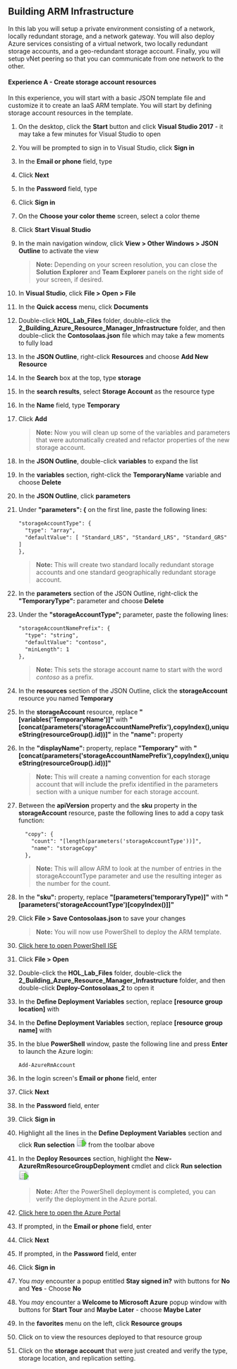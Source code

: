 ## Building ARM Infrastructure

In this lab you will setup a private environment consisting of a network, locally redundant storage, and a network gateway. You will also deploy Azure services consisting of a virtual network, two locally redundant storage accounts, and a geo-redundant storage account. Finally, you will setup vNet peering so that you can communicate from one network to the other. 

#### Experience A - Create storage account resources
In this experience, you will start with a basic JSON template file and customize it to create an IaaS ARM template. You will start by defining storage account resources in the template.

1. On the desktop, click the **Start** button and click **Visual Studio 2017** - it may take a few minutes for Visual Studio to open

1. You will be prompted to sign in to Visual Studio, click **Sign in**

1. In the **Email or phone** field, type **<inject key="AzureAdUserEmail"/>**

1. Click **Next**

1. In the **Password** field, type **<inject key="AzureAdUserPassword"/>**

1. Click **Sign in**

1. On the **Choose your color theme** screen, select a color theme

1. Click **Start Visual Studio**

1. In the main navigation window, click **View > Other Windows > JSON Outline** to activate the view

	> **Note:** Depending on your screen resolution, you can close the **Solution Explorer** and **Team Explorer** panels on the right side of your screen, if desired.

1. In **Visual Studio**, click **File > Open > File** 

1. In the **Quick access** menu, click **Documents**

1. Double-click **HOL_Lab_Files** folder, double-click the **2_Building_Azure_Resource_Manager_Infrastructure** folder, and then double-click the **ContosoIaas.json** file which may take a few moments to fully load

1. In the **JSON Outline**, right-click **Resources** and choose **Add New Resource**

1. In the **Search** box at the top, type **storage**

1. In the **search results**, select **Storage Account** as the resource type

1. In the **Name** field, type **Temporary**

1. Click **Add**

	> **Note:** Now you will clean up some of the variables and parameters that were automatically created and refactor properties of the new storage account. 

1. In the **JSON Outline**, double-click **variables** to expand the list

1. In the **variables** section, right-click the **TemporaryName** variable and choose **Delete**

1. In the **JSON Outline**, click **parameters**

1. Under **"parameters": {** on the first line, paste the following lines:

    ```
    "storageAccountType": {
      "type": "array",
      "defaultValue": [ "Standard_LRS", "Standard_LRS", "Standard_GRS" ]
    },
    ```
	
    > **Note:** This will create two standard locally redundant storage accounts and one standard geographically redundant storage account.

1. In the **parameters** section of the JSON Outline, right-click the **"TemporaryType":** parameter and choose **Delete** 

1. Under the **"storageAccountType";** parameter, paste the following lines: 

    ```
    "storageAccountNamePrefix": {
      "type": "string",
      "defaultValue": "contoso",
      "minLength": 1
    },
    ```

	> **Note:** This sets the storage account name to start with the word *contoso* as a prefix.

1. In the **resources** section of the JSON Outline, click the **storageAccount** resource you named **Temporary**

1. In the **storageAccount** resource, replace **"[variables('TemporaryName')]"** with **"[concat(parameters('storageAccountNamePrefix'),copyIndex(),uniqueString(resourceGroup().id))]"** in the **"name":** property 

1. In the **"displayName":** property, replace **"Temporary"** with **"[concat(parameters('storageAccountNamePrefix'),copyIndex(),uniqueString(resourceGroup().id))]"**

    > **Note:** This will create a naming convention for each storage account that will include the prefix identified in the parameters section with a unique number for each storage account. 

1. Between the **apiVersion** property and the **sku** property in the **storageAccount** resource, paste the following lines to add a copy task function: 

    ```
      "copy": {
        "count": "[length(parameters('storageAccountType'))]",
        "name": "storageCopy"
      },
    ```
    
    > **Note:** This will allow ARM to look at the number of entries in the storageAccountType parameter and use the resulting integer as the number for the count. 

1. In the **"sku":** property, replace **"[parameters('temporaryType)]"** with **"[parameters('storageAccountType')[copyIndex()]]"**

1. Click **File > Save ContosoIaas.json** to save your changes

    > **Note:** You will now use PowerShell to deploy the ARM template. 

1. [Click here to open PowerShell ISE](launch://launch_ise)

1. Click **File > Open** 

1. Double-click the **HOL_Lab_Files** folder, double-click the **2_Building_Azure_Resource_Manager_Infrastructure** folder, and then double-click **Deploy-ContosoIaas_2** to open it

1. In the **Define Deployment Variables** section, replace **[resource group location]** with **<inject story-id="story://content-private/content/iai/arm/masteringarmshared" key="resourceGroupLocation"/>**

1. In the **Define Deployment Variables** section, replace **[resource group name]** with **<inject story-id="story://content-private/content/iai/arm/masteringarmshared" key="resourceGroupName"/>**

1. In the blue **PowerShell** window, paste the following line and press **Enter** to launch the Azure login:

    ``` 
	Add-AzureRmAccount
    ```

1. In the login screen's **Email or phone** field, enter **<inject key="AzureAdUserEmail"/>**

1. Click **Next**

1. In the **Password** field, enter **<inject key="AzureAdUserPassword"/>**

1. Click **Sign in**

1. Highlight all the lines in the **Define Deployment Variables** section and click **Run selection** ![image](imgs/runselection.png) from the toolbar above

1. In the **Deploy Resources** section, highlight the **New-AzureRmResourceGroupDeployment** cmdlet and click **Run selection** ![image](imgs/runselection.png)

    > **Note:** After the PowerShell deployment is completed, you can verify the deployment in the Azure portal.

1. [Click here to open the Azure Portal](https://portal.azure.com)

1. If prompted, in the **Email or phone** field, enter **<inject key="AzureAdUserEmail"/>**

1. Click **Next**

1. If prompted, in the **Password** field, enter **<inject key="AzureAdUserPassword"/>**

1. Click **Sign in**

1. You _may_ encounter a popup entitled **Stay signed in?** with buttons for **No** and **Yes** - Choose **No**

1. You _may_ encounter a **Welcome to Microsoft Azure** popup window with buttons for **Start Tour** and **Maybe Later** - choose **Maybe Later**

1. In the **favorites** menu on the left, click **Resource groups** 

1. Click on **<inject story-id="story://content-private/content/iai/arm/masteringarmshared" key="resourceGroupName"/>** to view the resources deployed to that resource group

1. Click on the **storage account** that were just created and verify the type, storage location, and replication setting.